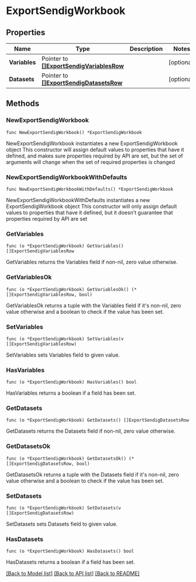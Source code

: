 # ExportSendigWorkbook

## Properties

Name | Type | Description | Notes
------------ | ------------- | ------------- | -------------
**Variables** | Pointer to [**[]ExportSendigVariablesRow**](ExportSendigVariablesRow.md) |  | [optional] 
**Datasets** | Pointer to [**[]ExportSendigDatasetsRow**](ExportSendigDatasetsRow.md) |  | [optional] 

## Methods

### NewExportSendigWorkbook

`func NewExportSendigWorkbook() *ExportSendigWorkbook`

NewExportSendigWorkbook instantiates a new ExportSendigWorkbook object
This constructor will assign default values to properties that have it defined,
and makes sure properties required by API are set, but the set of arguments
will change when the set of required properties is changed

### NewExportSendigWorkbookWithDefaults

`func NewExportSendigWorkbookWithDefaults() *ExportSendigWorkbook`

NewExportSendigWorkbookWithDefaults instantiates a new ExportSendigWorkbook object
This constructor will only assign default values to properties that have it defined,
but it doesn't guarantee that properties required by API are set

### GetVariables

`func (o *ExportSendigWorkbook) GetVariables() []ExportSendigVariablesRow`

GetVariables returns the Variables field if non-nil, zero value otherwise.

### GetVariablesOk

`func (o *ExportSendigWorkbook) GetVariablesOk() (*[]ExportSendigVariablesRow, bool)`

GetVariablesOk returns a tuple with the Variables field if it's non-nil, zero value otherwise
and a boolean to check if the value has been set.

### SetVariables

`func (o *ExportSendigWorkbook) SetVariables(v []ExportSendigVariablesRow)`

SetVariables sets Variables field to given value.

### HasVariables

`func (o *ExportSendigWorkbook) HasVariables() bool`

HasVariables returns a boolean if a field has been set.

### GetDatasets

`func (o *ExportSendigWorkbook) GetDatasets() []ExportSendigDatasetsRow`

GetDatasets returns the Datasets field if non-nil, zero value otherwise.

### GetDatasetsOk

`func (o *ExportSendigWorkbook) GetDatasetsOk() (*[]ExportSendigDatasetsRow, bool)`

GetDatasetsOk returns a tuple with the Datasets field if it's non-nil, zero value otherwise
and a boolean to check if the value has been set.

### SetDatasets

`func (o *ExportSendigWorkbook) SetDatasets(v []ExportSendigDatasetsRow)`

SetDatasets sets Datasets field to given value.

### HasDatasets

`func (o *ExportSendigWorkbook) HasDatasets() bool`

HasDatasets returns a boolean if a field has been set.


[[Back to Model list]](../README.md#documentation-for-models) [[Back to API list]](../README.md#documentation-for-api-endpoints) [[Back to README]](../README.md)


